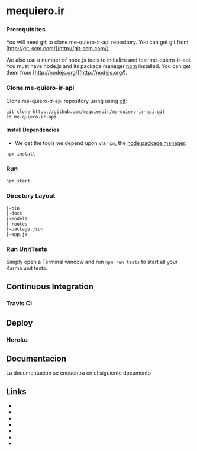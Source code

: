 # mequiero.ir

### Prerequisites

You will need **git** to clone me-quiero-ir-api repository. You can get git from
[http://git-scm.com/](http://git-scm.com/).

We also use a number of node.js tools to initialize and test me-quiero-ir-api. You must have node.js and
its package manager [npm][npm] installed.  You can get them from [http://nodejs.org/](http://nodejs.org/).

### Clone me-quiero-ir-api

Clone me-quiero-ir-api repository using using [git][git]:

```
git clone https://github.com/mequieroir/me-quiero-ir-api.git
cd me-quiero-ir-api
```


#### Install Dependencies

* We get the tools we depend upon via `npm`, the [node package manager][npm].

```
npm install
```

### Run

```
npm start
```

### Directory Layout

```
|-bin
|-docs
|-models
|-routes
|-package.json
|-app.js
```

### Run UnitTests

Simply open a Terminal window and run `npm run tests` to start all your Karma unit tests.

## Continuous Integration

### Travis CI

<!-- [Travis CI][travis] is a continuous integration service, which can monitor GitHub for new commits
to your repository and execute scripts such as building the app or running tests. The angular-seed
project contains a Travis configuration file, `.travis.yml`, which will cause Travis to run your
tests when you push to GitHub.

You will need to enable the integration between Travis and GitHub. See the Travis website for more
instruction on how to do this. -->


## Deploy

### Heroku
<!-- ```
heroku create
git push heroku master
heroku open
``` -->
## Documentacion
La documentacion se encuentra en el siguiente documento



## Links

 - [git]: http://git-scm.com/
 - [bower]: http://bower.io/
 - [npm]: https://www.npmjs.org/
 - [node]: http://nodejs.org/
 - [jasmine]: http://jasmine.github.io/
 - [karma]: http://karma-runner.github.io/
 - [travis]: https://travis-ci.org/
